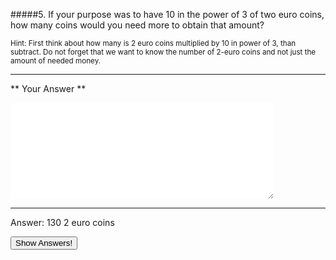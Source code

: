 #####5. If your purpose was to have 10 in the power of 3 of two euro coins, how many coins would you need more to obtain that amount?

<small><span class="gray">Hint</span>: First think about how many is 2 euro coins multiplied by 10 in power of 3, than subtract. Do not forget that we want to know the number of 2-euro coins and not just the amount of needed money.</small>

---

** Your Answer **

<textarea style="border:none;" rows="10" cols="50"></textarea>
---

<div class="answer hidden">
    Answer: 130 2 euro coins
</div>

<button class="show-answers">Show Answers!</button>